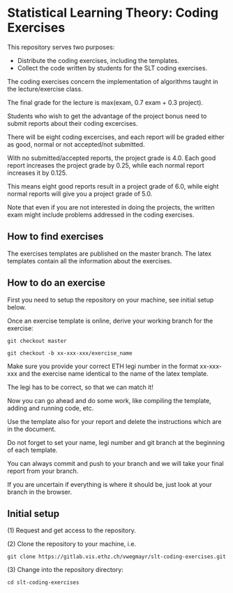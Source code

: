 # Statistical Learning Theory: Coding Exercises #

This repository serves two purposes:
* Distribute the coding exercises, including the templates.
* Collect the code written by students for the SLT coding exercises.

The coding exercises concern the implementation of algorithms taught in the lecture/exercise class.

The final grade for the lecture is max(exam, 0.7 exam + 0.3 project). 

Students who wish to get the advantage of the project bonus need to submit reports about their coding excercises.

There will be eight coding excercises, and each report will be graded either as good, normal or not accepted/not submitted. 

With no submitted/accepted reports, the project grade is 4.0. Each good report increases the project grade by 0.25, while each normal report increases it by 0.125.

This means eight good reports result in a project grade of 6.0, while eight normal reports will give you a project grade of 5.0.

Note that even if you are not interested in doing the projects, the written exam might include problems addressed in the coding exercises.

## How to find exercises ##
The exercises templates are published on the master branch. The latex templates contain all the information about the exercises.

## How to do an exercise ##
First you need to setup the repository on your machine, see initial setup below.

Once an exercise template is online, derive your working branch for the exercise:

```git checkout master```

```git checkout -b xx-xxx-xxx/exercise_name```

Make sure you provide your correct ETH legi number in the format xx-xxx-xxx and the exercise name identical to the name of the latex template.

The legi has to be correct, so that we can match it!

Now you can go ahead and do some work, like compiling the template, adding and running code, etc.

Use the template also for your report and delete the instructions which are in the document.

Do not forget to set your name, legi number and git branch at the beginning of each template.

You can always commit and push to your branch and we will take your final report from your branch.

If you are uncertain if everything is where it should be, just look at your branch in the browser.

## Initial setup ##

(1) Request and get access to the repository.

(2) Clone the repository to your machine, i.e.

```git clone https://gitlab.vis.ethz.ch/vwegmayr/slt-coding-exercises.git```

(3) Change into the repository directory:
    
```cd slt-coding-exercises```